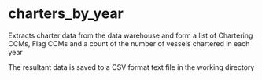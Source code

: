 # charters_by_year

Extracts charter data from the data warehouse and form a list of Chartering CCMs, Flag CCMs and a count of the number of vessels chartered in each year

The resultant data is saved to a CSV format text file in the working directory

